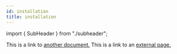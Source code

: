 ```yaml
---
id: installation
title: installation
---
```


import { SubHeader } from "./subheader";

<SubHeader/>

This is a link to [another document.](doc3.md) This is a link to an [external page.](http://www.example.com/)

